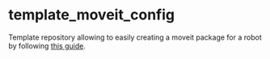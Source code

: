 # template_moveit_config

Template repository allowing to easily creating a moveit package for a robot by following [this guide](https://modular-benchmarking-documentation.readthedocs.io/en/latest/user_guide/3_1_creating_moveit_config.html).

